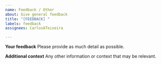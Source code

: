 ```yaml
---
name: Feedback / Other
about: Give general feedback
title: "[FEEDBACK] "
labels: feedback
assignees: CarlosATeixeira

---
```


**Your feedback**
Please provide as much detail as possible.

**Additional context**
Any other information or context that may be relevant.
